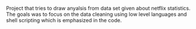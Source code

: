 Project that tries to draw anyalsis from data set given about netflix statistics. The goals was to focus on the data cleaning using low level languages and shell scripting which is emphasized in the code. 
